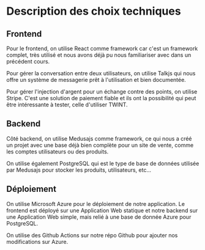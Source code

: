 # Description des choix techniques


## Frontend

Pour le frontend, on utilise React comme framework car c'est un framework complet, très utilisé et nous avons déjà pu nous familiariser avec dans un précédent cours.

Pour gérer la conversation entre deux utilisateurs, on utilise Talkjs qui nous offre un système de messagerie prêt à l'utilisation et bien documentée.

Pour gérer l'injection d'argent pour un échange contre des points, on utilise Stripe. C'est une solution de paiement fiable et ils ont la possibilité qui peut être intéressante à tester, celle d'utiliser TWINT.

## Backend

Côté backend, on utilise Medusajs comme framework, ce qui nous a créé un projet avec une base déjà bien complète pour un site de vente, comme les comptes utilisateurs ou des produits. 

On utilise également PostgreSQL qui est le type de base de données utilisée par Medusajs pour stocker les produits, utilisateurs, etc...

## Déploiement

On utilise Microsoft Azure pour le déploiement de notre application. Le frontend est déployé sur une Application Web statique et notre backend sur une Application Web simple, mais relié à une base de donnée Azure pour PostgreSQL. 

On utilise des Github Actions sur notre répo Github pour ajouter nos modifications sur Azure.